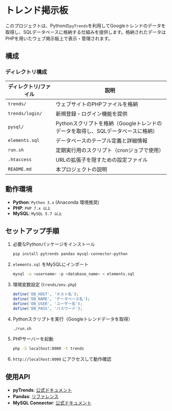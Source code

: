 

# トレンド掲示板

このプロジェクトは、Pythonの`pyTrends`を利用してGoogleトレンドのデータを取得し、SQLデータベースに格納する仕組みを提供します。格納されたデータはPHPを用いたウェブ掲示板上で表示・管理されます。

## 構成

### ディレクトリ構成
| ディレクトリ/ファイル | 説明 |
|----|----|
| `trends/` | ウェブサイトのPHPファイルを格納 |
| `trends/login/` | 新規登録・ログイン機能を提供 |
| `pysql/` | Pythonスクリプトを格納（Googleトレンドのデータを取得し、SQLデータベースに格納） |
| `elements.sql` | データベースのテーブル定義と詳細情報 |
| `run.sh` | 定期実行用のスクリプト（cronジョブで使用） |
| `.htaccess` | URLの拡張子を隠すための設定ファイル |
| `README.md` | 本プロジェクトの説明 |

## 動作環境

- **Python**: `Python 3.x` (Anaconda 環境推奨)
- **PHP**: `PHP 7.x 以上`
- **MySQL**: `MySQL 5.7 以上`

## セットアップ手順

1. 必要なPythonパッケージをインストール
    ```sh
    pip install pytrends pandas mysql-connector-python
    ```
2. `elements.sql` をMySQLにインポート
    ```sh
    mysql -u <username> -p <database_name> < elements.sql
    ```
3. 環境変数設定 (`trends/env.php`)
    ```php
    define('DB_HOST', 'ホスト名');
    define('DB_NAME', 'データベース名');
    define('DB_USER', 'ユーザー名');
    define('DB_PASS', 'パスワード');
    ```
4. Pythonスクリプトを実行（Googleトレンドデータを取得）
    ```sh
    ./run.sh
    ```
5. PHPサーバーを起動
    ```sh
    php -S localhost:8000 -t trends
    ```
6. `http://localhost:8000` にアクセスして動作確認

## 使用API

- **pyTrends**: [公式ドキュメント](https://pypi.org/project/pytrends/)
- **Pandas**: [リファレンス](https://pandas.pydata.org/docs/reference/index.html)
- **MySQL Connector**: [公式ドキュメント](https://dev.mysql.com/doc/connector-python/en/)
